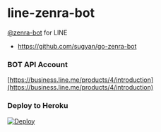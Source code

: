 # line-zenra-bot

[@zenra-bot](https://twitter.com/zenra_bot) for LINE

- https://github.com/sugyan/go-zenra-bot


### BOT API Account ###

[https://business.line.me/products/4/introduction](https://business.line.me/products/4/introduction)


### Deploy to Heroku ###

[![Deploy](https://www.herokucdn.com/deploy/button.svg)](https://heroku.com/deploy)
